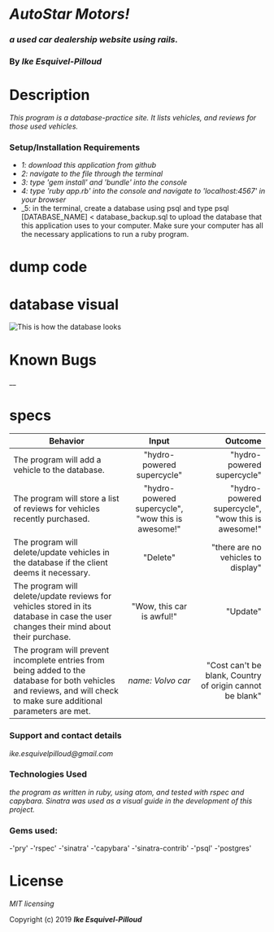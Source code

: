# _AutoStar Motors!_

### _a used car dealership website using rails._

### By _**Ike Esquivel-Pilloud**_

# Description

_This program is a database-practice site. It lists vehicles, and reviews for those used vehicles._

### Setup/Installation Requirements

* _1: download this application from github_
* _2: navigate to the file through the terminal_
* _3: type 'gem install' and 'bundle' into the console_
* _4: type 'ruby app.rb' into the console and navigate to 'localhost:4567' in your browser_
* _5: in the terminal, create a database using psql and type psql [DATABASE_NAME] < database_backup.sql to upload the database that this application uses to your computer. Make sure your computer has all the necessary applications to run a ruby program.

# dump code

# database visual

![This is how the database looks](public/screenshot.png)

# Known Bugs

__

# specs
| Behavior        | Input           | Outcome  |
| ------------- |:-------------:| -----:|
| The program will add a vehicle to the database. | "hydro-powered supercycle" | "hydro-powered supercycle" |
| The program will store a list of reviews for vehicles recently purchased. | "hydro-powered supercycle", "wow this is awesome!" | "hydro-powered supercycle", "wow this is awesome!" |
| The program will delete/update vehicles in the database if the client deems it necessary. | "Delete" | "there are no vehicles to display" |
| The program will delete/update reviews for vehicles stored in its database in case the user changes their mind about their purchase. | "Wow, this car is awful!" | "Update" | "Wow, this car is awesome!" |
| The program will prevent incomplete entries from being added to the database for both vehicles and reviews, and will check to make sure additional parameters are met. | *name: Volvo car* | "Cost can't be blank, Country of origin cannot be blank" |

### Support and contact details

_ike.esquivelpilloud@gmail.com_

### Technologies Used

_the program as written in ruby, using atom, and tested with rspec and capybara. Sinatra was used as a visual guide in the development of this project._

### Gems used:

-'pry'
-'rspec'
-'sinatra'
-'capybara'
-'sinatra-contrib'
-'psql'
-'postgres'

# License

_MIT licensing_

Copyright (c) 2019 **_Ike Esquivel-Pilloud_**
